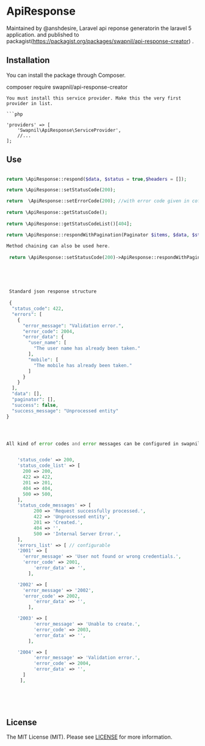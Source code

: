 # ApiResponse
Maintained by @anshdesire, Laravel api reponse generatorin the laravel 5 application. and published to packagist(https://packagist.org/packages/swapnil/api-response-creator) .


## Installation 

You can install the package through Composer.

composer require swapnil/api-response-creator

```
You must install this service provider. Make this the very first provider in list.

```php

'providers' => [
    'Swapnil\ApiResponse\ServiceProvider',
    //...
];
```

## Use

```php

return \ApiResponse::respond($data, $status = true,$headers = []);

return \ApiResponse::setStatusCode(200);

return  \ApiResponse::setErrorCode(200); //with error code given in cofig.
 
return \ApiResponse::getStatusCode();
 
return \ApiResponse::getStatusCodeList()[404];

return \ApiResponse::respondWithPagination(Paginator $items, $data, $status= true); // if pagination data needs to be send then 
 
Method chaining can also be used here.
 
 return \ApiResponse::setStatusCode(200)->ApiResponse::respondWithPagination(Paginator $items, $data, $status= true);
 
 
 
 
 
 Standard json response structure
 
 {
  "status_code": 422,
  "errors": [
    {
      "error_message": "Validation error.",
      "error_code": 2004,
      "error_data": {
        "user_name": [
          "The user name has already been taken."
        ],
        "mobile": [
          "The mobile has already been taken."
        ]
      }
    }
  ],
  "data": [],
  "paginator": [],
  "success": false,
  "success_message": "Unprocessed entity"
}




All kind of error codes and error messages can be configured in swapnil.api-response.php config file.


    'status_code' => 200,
    'status_code_list' => [
      200 => 200,
      422 => 422,
      201 => 201,
      404 => 404,
      500 => 500,
    ],
    'status_code_messages' => [
          200 => 'Request successfully processed.',
          422 => 'Unprocessed entity',
          201 => 'Created.',
          404 => '',
          500 => 'Internal Server Error.',
    ],
    'errors_list' => [ // configurable
    '2001' => [
      'error_message' => 'User not found or wrong credentials.',
      'error_code' => 2001,
          'error_data' => '',
        ],

    '2002' => [
      'error_message' => '2002',
      'error_code' => 2002,
          'error_data' => '',
        ],

    '2003' => [
          'error_message' => 'Unable to create.',
          'error_code' => 2003,
          'error_data' => '',
        ],

    '2004' => [
          'error_message' => 'Validation error.',
          'error_code' => 2004,
          'error_data' => '',
      ]
     ],
  
  
  
  

```



## License
The MIT License (MIT). Please see [LICENSE](https://github.com/Anshdesire/ApiResponse/blob/master/LICENSE.txt) for more information.

